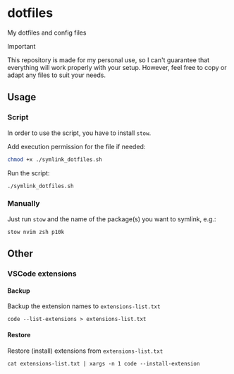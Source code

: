# dotfiles

My dotfiles and config files

> [!IMPORTANT]
> This repository is made for my personal use, so I can't guarantee that everything will work properly with your setup. However, feel free to copy or adapt any files to suit your needs.

## Usage

### Script

In order to use the script, you have to install `stow`.

Add execution permission for the file if needed:

```bash
chmod +x ./symlink_dotfiles.sh
```

Run the script:

```shell
./symlink_dotfiles.sh
```

### Manually

Just run `stow` and the name of the package(s) you want to symlink, e.g.:

```shell
stow nvim zsh p10k
```

## Other

### VSCode extensions

#### Backup

Backup the extension names to `extensions-list.txt`

```shell
code --list-extensions > extensions-list.txt
```

#### Restore

Restore (install) extensions from `extensions-list.txt`

```shell
cat extensions-list.txt | xargs -n 1 code --install-extension
```
